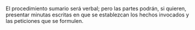 El procedimiento sumario será verbal; pero las partes podrán, si quieren, presentar minutas escritas en que se establezcan los hechos invocados y las peticiones que se formulen.